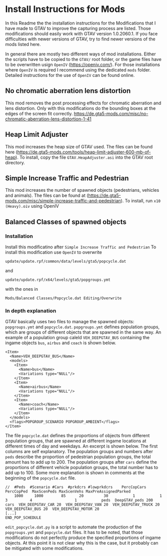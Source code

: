 # Install Instructions for Mods

In this Readme the the installation instructions for the Modifications that I have made to GTAV to improve the capturing process are listed. Those modifications should easily work with GTAV version 1.0.2060.1. 
If you face difficulties with newer versions of GTAV, try to find newer versions of the mods listed here. 

In general there are mostly two different ways of mod installations. Either the scripts have to be copied to the `GTAV/` root folder, or the game files have to be overwritten usign `OpenIV` (https://openiv.com/). 
For those installations where `OpenIV` is required I recommend using the dedicated `mods` folder. Detailed instructions for the use of `OpenIV` can be found online.

## No chromatic aberration lens distortion
This mod removes the post processing effects for chromatic aberration and lens distortion. Only with this modifications do the bounding boxes at the edges of the screen fit correctly.
https://de.gta5-mods.com/misc/no-chromatic-aberration-lens-distortion-1-41

## Heap Limit Adjuster
This mod increases the heap size of GTAV used. The files can be found here (https://de.gta5-mods.com/tools/heap-limit-adjuster-600-mb-of-heap). 
To install, copy the file `GTAV.HeapAdjuster.asi` into the GTAV root directory. 


## Simple Increase Traffic and Pedestrian
This mod increases the number of spawned objects (pedestrians, vehicles and animals). The files can be found at (https://de.gta5-mods.com/misc/simple-increase-traffic-and-pedestrian).
To install, run `x10 (Heavy).oiv` using OpenIV


## Balanced Classes of spawned objects

### Installation
Install this modificatino after `Simple Increase Traffic and Pedestrian`
To install this modification use `OpenIV` to overwrite 

    update/update.rpf/common/data/levels/gta5/popcycle.dat

and 

    update/update.rpf/x64/levels/gta5/popgroups.ymt

with the ones in 

    Mods/Balanced Classes/Popcycle.dat Editing/Overwrite

### In depth explanation
GTAV basically uses two files to manage the spawned objects: `popgroups.ymt` and `popcycle.dat`. 
`popgroups.ymt` defines population groups, which are groups of different objects that are spawned in the same way. 
An example of a population group caleld `VEH_DEEPGTAV_BUS` containing the ingame objects `bus`, `airbus` and `coach` is shown below. 

    <Item>
      <Name>VEH_DEEPGTAV_BUS</Name>
      <models>
        <Item>
          <Name>bus</Name>
          <Variations type="NULL"/>
        </Item>
        <Item>
          <Name>airbus</Name>
          <Variations type="NULL"/>
        </Item>
        <Item>
          <Name>coach</Name>
          <Variations type="NULL"/>
        </Item>
      </models>
      <flags>POPGROUP_SCENARIO POPGROUP_AMBIENT</flags>
    </Item>

The file `popcycle.dat` defines the proportions of objects from different population groups, that are spawned at different ingame locations at different times of day and weekdays. An excerpt is shown below. The first columns are self explanatory. The population groups and numbers after `peds` describe the proportion of pedestrian population groups, the total amount has to add up to 200. The population groups after `cars` define the proportions of different vehicle population groups, the total number has to add up to 100. Some more explanation is shown in comments at the beginning of the `popcycle.dat` file. 

    //  #Peds  #Scenario #Cars  #prkdcrs #lowprkdcrs    PercCopCars PercCopPed  MaxScenPeds MaxScenVehs MaxPreAssignedParked
        1000     1000        85      20         30           1           1           3          4                   1           peds  DeepGTAV_peds 200  cars  VEH_DEEPGTAV_CAR 20  VEH_DEEPGTAV_VAN 20  VEH_DEEPGTAV_TRUCK 20  VEH_DEEPGTAV_BUS 20  VEH_DEEPGTAV_MOTOR 20
    [...]
    END_POP_SCHEDULE

`edit_popcycle.dat.py` is a script to automate the production of the `popgroups.ymt` and `popcycle.dat` files.
It has to be noted, that those modifications do not perfectly produce the specified proportions of ingame objects. At this point it is not clear why this is the case, but it probably can be  mitigated with some modifications. 